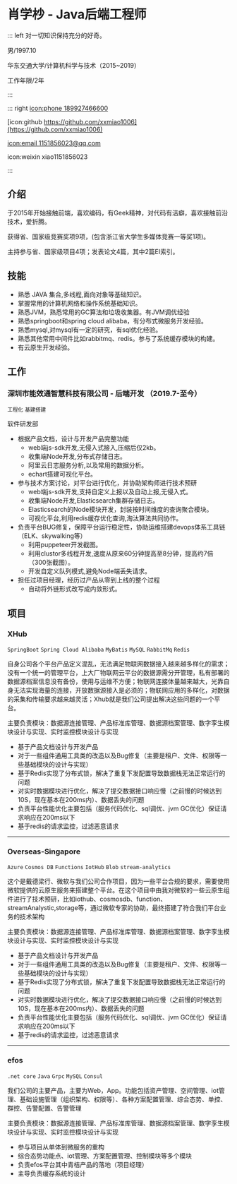 # 肖学杪 - Java后端工程师

::: left
对一切知识保持充分的好奇。

男/1997.10

华东交通大学/计算机科学与技术（2015~2019）


工作年限/2年

:::

::: right
[icon:phone 189927466600](189927466600)

[icon:github https://github.com/xxmiao1006](https://github.com/xxmiao1006)


[icon:email 1151856023@qq.com](1151856023@qq.com)

icon:weixin xiao1151856023

:::

## 介绍

于2015年开始接触前端，喜欢编码，有Geek精神，对代码有洁癖，喜欢接触前沿技术，爱折腾。

获得省、国家级竞赛奖项9项，(包含浙江省大学生多媒体竞赛一等奖1项)。

主持参与省、国家级项目4项；发表论文4篇，其中2篇EI索引。


## 技能
- 熟悉 JAVA 集合,多线程,面向对象等基础知识。
- 掌握常用的计算机网络和操作系统基础知识。
- 熟悉JVM，熟悉常用的GC算法和垃圾收集器。有JVM调优经验
- 熟悉springboot和spring cloud alibaba，有分布式微服务开发经验。
- 熟悉mysql,对mysql有一定的研究，有sql优化经验。
- 熟悉其他常用中间件比如rabbitmq、redis。参与了系统缓存模块的构建。
- 有云原生开发经验。


## 工作

### 深圳市能效通智慧科技有限公司 - 后端开发 （2019.7-至今）
`工程化` `基建搭建`

软件研发部

- 根据产品文档，设计与开发产品完整功能
  - web端js-sdk开发,无侵入式接入,压缩后仅2kb。
  - 收集端Node开发,分布式存储日志。
  - 阿里云日志服务分析,以及常用的数据分析。
  - echart搭建可视化平台。
- 参与技术方案讨论，对平台进行优化，并协助架构师进行技术预研
  - web端js-sdk开发,支持自定义上报以及自动上报,无侵入式。
  - 收集端Node开发,Elasticsearch集群存储日志。
  - Elasticsearch的Node模块开发，封装按时间维度的查询聚合模块。
  - 可视化平台,利用redis缓存优化查询,淘汰算法共同协作。
- 负责平台BUG修复，保障平台运行稳定性，协助运维搭建devops体系工具链（ELK、skywalking等）
  - 利用puppeteer开发截图。
  - 利用clustor多线程开发,速度从原来60分钟提高至8分钟，提高约7倍（300张截图）。
  - 开发自定义队列模式,避免Node端丢失请求。
- 担任过项目经理，经历过产品从零到上线的整个过程
  - 自动将外链形式改写成内敛形式。



## 项目

### XHub
`SpringBoot` `Spring Cloud Alibaba` `MyBatis` `MySQL` `RabbitMq` `Redis`

自身公司各个平台产品定义混乱，无法满足物联网数据接入越来越多样化的需求；没有一个统一的管理平台，上大厂物联网云平台的数据源需分开管理，私有部署的数据源档案信息没有备份，使用与运维不方便；物联网连接体量越来越大，光靠自身无法实现海量的连接，开放数据源接入是必须的；物联网应用的多样化，对数据的采集和传输要求越来越灵活；Xhub就是我们公司提出解决这些问题的一个平台。

主要负责模块：数据源连接管理、产品标准库管理、数据源档案管理、数字孪生模块设计与实现、实时监控模块设计与实现

- 基于产品文档设计与开发产品
- 对于一些组件通用工具类的改造以及Bug修复（主要是租户、文件、权限等一些基础模块的设计与实现）
- 基于Redis实现了分布式锁，解决了重复下发配置导致数据栈无法正常运行的问题
- 对实时数据模块进行优化，解决了提交数据接口响应慢（之前慢的时候达到10S，现在基本在200ms内）、数据丢失的问题
- 负责平台性能优化主要包括（服务代码优化、sql调优、jvm GC优化）保证请求响应在200ms以下
- 基于redis的请求监控，过滤恶意请求

------

### Overseas-Singapore
`Azure` `Cosmos DB` `Functions` `IotHub` `Blob` `stream-analytics`

这个是戴德梁行、微软与我们公司合作项目，因为一些平台合规的要求，需要使用微软提供的云原生服务来搭建整个平台。在这个项目中由我对微软的一些云原生组件进行了技术预研，比如iothub、cosmosdb、function、streamAnalystic,storage等，通过微软专家的协助，最终搭建了符合我们平台业务的技术架构

主要负责模块：数据源连接管理、产品标准库管理、数据源档案管理、数字孪生模块设计与实现、实时监控模块设计与实现

- 基于产品文档设计与开发产品
- 对于一些组件通用工具类的改造以及Bug修复（主要是租户、文件、权限等一些基础模块的设计与实现）
- 基于Redis实现了分布式锁，解决了重复下发配置导致数据栈无法正常运行的问题
- 对实时数据模块进行优化，解决了提交数据接口响应慢（之前慢的时候达到10S，现在基本在200ms内）、数据丢失的问题
- 负责平台性能优化主要包括（服务代码优化、sql调优、jvm GC优化）保证请求响应在200ms以下
- 基于redis的请求监控，过滤恶意请求

------

### efos
`.net core` `Java` `Grpc` `MySQL` `Consul` 

我们公司的主要产品，主要为Web，App。功能包括资产管理、空间管理、iot管理、基础设施管理（组织架构、权限等）、各种方案配置管理、综合态势、单控、群控、告警配置、告警管理

主要负责模块：数据源连接管理、产品标准库管理、数据源档案管理、数字孪生模块设计与实现、实时监控模块设计与实现

- 参与项目从单体到微服务的重构
- 综合态势功能点、iot管理、方案配置管理、控制模块等多个模块
- 负责efos平台其中青桔产品的落地（项目经理）
- 主导负责缓存系统的设计